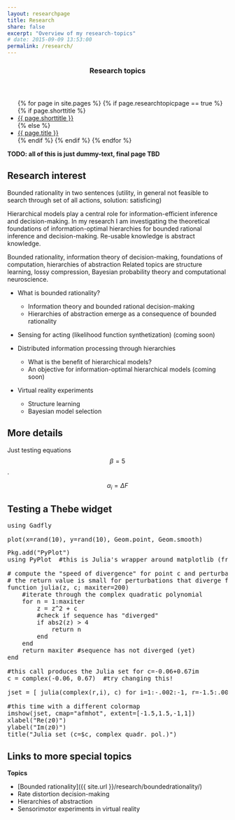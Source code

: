 ```yaml
---
layout: researchpage
title: Research
share: false
excerpt: "Overview of my research-topics"
# date: 2015-09-09 13:53:00
permalink: /research/
---
```


<section id="table-of-contents" class="toc">
  <header>
    <h3><i class="fa fa-fw fa-flask"></i> Research topics</h3>
  </header>
  <div id="drawer" markdown="0">
    <ul>
      {% for page in site.pages %}
        {% if page.researchtopicpage == true %}
          {% if page.shorttitle %}
            <li><a href="{{ site.url }}{{ page.url }}"><i class="fa fa-fw fa-caret-right"></i> {{ page.shorttitle }}</a></li>
          {% else %}
            <li><a href="{{ site.url }}{{ page.url }}"><i class="fa fa-fw fa-caret-right"></i> {{ page.title }}</a></li>
          {% endif %}
        {% endif %}
      {% endfor %}
    </ul>
  </div>
</section><!-- /#table-of-contents -->

**TODO: all of this is just dummy-text, final page TBD**

## Research interest
Bounded rationality in two sentences (utility, in general not feasible to search through set of all actions, solution: satisficing)

Hierarchical models play a central role for information-efficient inference and decision-making. In my research I am investigating the theoretical foundations of information-optimal hierarchies for bounded rational inference and decision-making. Re-usable knowledge is abstract knowledge.

Bounded rationality, information theory of decision-making, foundations of computation, hierarchies of abstraction
Related topics are structure learning, lossy compression, Bayesian probability theory and computational neuroscience.


 * What is bounded rationality?
   * Information theory and bounded rational decision-making
   * Hierarchies of abstraction emerge as a consequence of bounded rationality
 * Sensing for acting (likelihood function synthetization) (coming soon)
 * Distributed information processing through hierarchies
   * What is the benefit of hierarchical models?
   * An objective for information-optimal hierarchical models (coming soon)

 * Virtual reality experiments
   * Structure learning
   * Bayesian model selection 

## More details
Just testing equations $$\beta = 5$$.

$$ \alpha_i = \Delta F $$

## Testing a Thebe widget
<pre data-code-language="julia" data-executable='true'>
using Gadfly

plot(x=rand(10), y=rand(10), Geom.point, Geom.smooth)
</pre>

<pre data-code-language="julia" data-executable='true'>
Pkg.add("PyPlot")
using PyPlot  #this is Julia's wrapper around matplotlib (from Python) it behaves very similar to MATLAB

# compute the "speed of divergence" for point c and perturbation z
# the return value is small for perturbations that diverge fast, and large for non-divergent sequences
function julia(z, c; maxiter=200)
    #iterate through the complex quadratic polynomial
    for n = 1:maxiter
        z = z^2 + c         
        #check if sequence has "diverged"
        if abs2(z) > 4
            return n
        end
    end
    return maxiter #sequence has not diverged (yet)
end

#this call produces the Julia set for c=-0.06+0.67im
c = complex(-0.06, 0.67)  #try changing this!

jset = [ julia(complex(r,i), c) for i=1:-.002:-1, r=-1.5:.002:1.5 ]; 

#this time with a different colormap
imshow(jset, cmap="afmhot", extent=[-1.5,1.5,-1,1])
xlabel("Re(z0)")
ylabel("Im(z0)")
title("Julia set (c=$c, complex quadr. pol.)")
</pre>

## Links to more special topics
**Topics**  

* [Bounded rationality]({{ site.url }}/research/boundedrationality/)
* Rate distortion decision-making
* Hierarchies of abstraction
* Sensorimotor experiments in virtual reality
